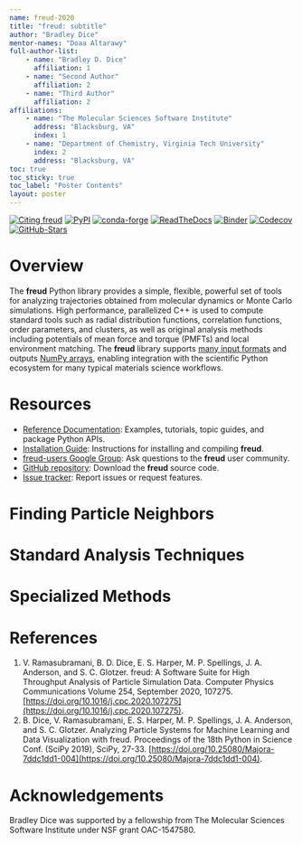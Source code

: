 ```yaml
---
name: freud-2020
title: "freud: subtitle"
author: "Bradley Dice"
mentor-names: "Doaa Altarawy"
full-author-list:
    - name: "Bradley D. Dice"
      affiliation: 1
    - name: "Second Author"
      affiliation: 2
    - name: "Third Author"
      affiliation: 2
affiliations:
    - name: "The Molecular Sciences Software Institute"
      address: "Blacksburg, VA"
      index: 1
    - name: "Department of Chemistry, Virginia Tech University"
      index: 2
      address: "Blacksburg, VA"
toc: true
toc_sticky: true
toc_label: "Poster Contents"
layout: poster
---
```


<div>
  <a href="https://freud.readthedocs.io/en/stable/reference/citing.html"><img style="display:inline;" title="Citing freud" src="https://img.shields.io/badge/cite-freud-informational.svg" /></a>
  <a href="https://pypi.org/project/freud-analysis/"><img style="display:inline;" title="PyPI" src="https://img.shields.io/pypi/v/freud-analysis.svg" /></a>
  <a href="https://anaconda.org/conda-forge/freud"><img style="display:inline;" title="conda-forge" src="https://img.shields.io/conda/vn/conda-forge/freud.svg" /></a>
  <a href="https://freud.readthedocs.io/en/latest/?badge=latest"><img style="display:inline;" title="ReadTheDocs" src="https://readthedocs.org/projects/freud/badge/?version=latest" /></a>
  <a href="https://mybinder.org/v2/gh/glotzerlab/freud-examples/master?filepath=index.ipynb"><img style="display:inline;" title="Binder" src="https://mybinder.org/badge_logo.svg" /></a>
  <a href="https://codecov.io/gh/glotzerlab/freud"><img style="display:inline;" title="Codecov" src="https://codecov.io/gh/glotzerlab/freud/branch/master/graph/badge.svg" /></a>
  <a href="https://github.com/glotzerlab/freud"><img style="display:inline;" title="GitHub-Stars" src="https://img.shields.io/github/stars/glotzerlab/freud.svg?style=social" /></a>
</div>


# Overview

The **freud** Python library provides a simple, flexible, powerful set of tools for analyzing trajectories obtained from molecular dynamics or Monte Carlo simulations.
High performance, parallelized C++ is used to compute standard tools such as radial distribution functions, correlation functions, order parameters, and clusters, as well as original analysis methods including potentials of mean force and torque (PMFTs) and local environment matching.
The **freud** library supports [many input formats](https://freud.readthedocs.io/en/stable/topics/datainputs.html) and outputs [NumPy arrays](https://numpy.org/), enabling integration with the scientific Python ecosystem for many typical materials science workflows.

# Resources

- [Reference Documentation](https://freud.readthedocs.io/): Examples, tutorials, topic guides, and package Python APIs.
- [Installation Guide](https://freud.readthedocs.io/en/stable/gettingstarted/installation.html): Instructions for installing and compiling **freud**.
- [freud-users Google Group](https://groups.google.com/d/forum/freud-users): Ask questions to the **freud** user community.
- [GitHub repository](https://github.com/glotzerlab/freud): Download the **freud** source code.
- [Issue tracker](https://github.com/glotzerlab/freud/issues): Report issues or request features.

# Finding Particle Neighbors

# Standard Analysis Techniques

# Specialized Methods

# References
1. V. Ramasubramani, B. D. Dice, E. S. Harper, M. P. Spellings, J. A. Anderson, and S. C. Glotzer. freud: A Software Suite for High Throughput Analysis of Particle Simulation Data. Computer Physics Communications Volume 254, September 2020, 107275. [https://doi.org/10.1016/j.cpc.2020.107275](https://doi.org/10.1016/j.cpc.2020.107275).
2. B. Dice, V. Ramasubramani, E. S. Harper, M. P. Spellings, J. A. Anderson, and S. C. Glotzer. Analyzing Particle Systems for Machine Learning and Data Visualization with freud. Proceedings of the 18th Python in Science Conf. (SciPy 2019), SciPy, 27-33. [https://doi.org/10.25080/Majora-7ddc1dd1-004](https://doi.org/10.25080/Majora-7ddc1dd1-004).

# Acknowledgements

Bradley Dice was supported by a fellowship from The Molecular Sciences Software Institute under NSF grant OAC-1547580.

